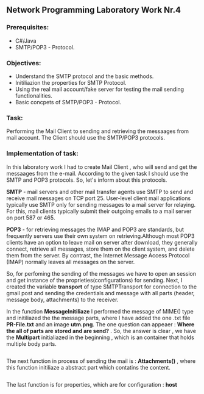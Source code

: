 ## Network Programming Laboratory Work Nr.4


### Prerequisites:
  - C#/Java
  - SMTP/POP3 - Protocol.

### Objectives:
  - Understand the SMTP protocol and the basic methods.
  - Initiliazion the properties for SMTP Protocol.
  - Using the real mail account/fake server for testing the mail sending functionalities.
  - Basic concpets of SMTP/POP3 - Protocol.
  
 ### Task:
 Performing the Mail Client to sending and retrieving the messaages from mail account. The Client should use the SMTP/POP3 protocols.
 
 
 ### Implementation of task: 
 In this laboratory work I had to create Mail Client , who will send and get the messaages from the e-mail. According to the given task I should use the SMTP and POP3 protocols. So, let's inform about this protocols. 
 
 **SMTP** - mail servers and other mail transfer agents use SMTP to send and receive mail messages on TCP port 25. User-level client mail applications typically use SMTP only for sending messages to a mail server for relaying. For this, mail clients typically submit their outgoing emails to a mail server on port 587 or 465. 
 
 **POP3** - for retrieving messages the IMAP and POP3 are standards, but frequently servers use their own system on retrieving.Although most POP3 clients have an option to leave mail on server after download, they generally connect, retrieve all messages, store them on the client system, and delete them from the server. By contrast, the Internet Message Access Protocol (IMAP) normally leaves all messages on the server. 
 
 So, for perfoming the sending of the messages we have to open an session and get instance of the proprieties(configurations) for sending.
 Next, I created the variable **transport** of type SMTPTransport for connection to the gmail post and sending the credentials and message with all parts (header, message body, attachments) to the receiver. 
 ![]()
 
 In the function **MessageInitiliaze**  I performed the message of MIME() type and initiliazed the the message parts, where I have added the one .txt file **PR-File.txt** and an image **utm.png**. 
 The one question can appeaer : **Where the all of parts are stored and are send?** . So, the answer is clear , we have the **Multipart** initialiazed in the beginning , which is an container that holds multiple body parts.
 
 ![]()
 
 The next function in process of sending the mail is : **Attachments()** , where this function initiliaze a abstract part which contatins the content.
 
 ![]()
 
 The last function is for properties, which are for configuration : **host**
